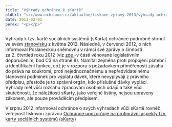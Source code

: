 ```yaml
---
title: "Výhrady ochránce k sKartě"
oldUrl: "src/www.ochrance.cz/aktualne/tiskove-zpravy-2013/vyhrady-ochrance-k-skarte"
date: 2013-02-01
perex: "<p></p>"
---
```


<!-- imported from the old website -->

<p>Výhrady k tzv. kartě sociálních systémů (sKarta) ochránce podrobně shrnul ve svém <a href="http://www.ochrance.cz/fileadmin/user_upload/STANOVISKA/socialni_zabezpeceni/Socialni_pomoc/pomoc_v_hmotne_nouzi/SZD-5-2012-sKarta.pdf" target="_blank">stanovisku</a> z května 2012. Následně, v červenci 2012, o nich informoval Poslaneckou sněmovnu v rámci své zprávy o činnosti za 2. čtvrtletí roku 2012 (viz <a href="http://www.ochrance.cz/fileadmin/user_upload/zpravy_pro_poslaneckou_snemovnu/Ctvrtletky/2012_2_zprava.pdf" target="_blank">zde </a>-v části věnované legislativním doporučením, bod C3 na straně 8). Namítal zejména proti propojení platební a identifikační funkce, což je v rozporu s požadavkem přiměřenosti zásahu do práva na soukromí, proti nejednoznačnému a nepředvídatelnému stanovení podmínek pro výplatu dávek, které nevyplývají z právního předpisu, přestože je to správní orgán, kdo příslušné dávky vyplácí. Výhrady měl vůči rozsahu zpracování osobních údajů a také vůči skutečnosti, že náležitosti sKarty, jako veřejné listiny, nejsou upraveny zákonem, ale pouze prováděcím předpisem.</p><p>V srpnu 2012 informoval ochránce o svých výhradách vůči sKartě rovněž veřejnost tiskovou zprávou <a href="http://www.ochrance.cz/tiskove-zpravy/tiskove-zpravy-2012/ochrance-upozornuje-na-protipravni-aspekty-tzv-karty-socialnich-systemu-skarty/" target="_blank">Ochránce upozorňuje na protiprávní aspekty tzv. karty sociálních systémů (sKarty)</a></p>
